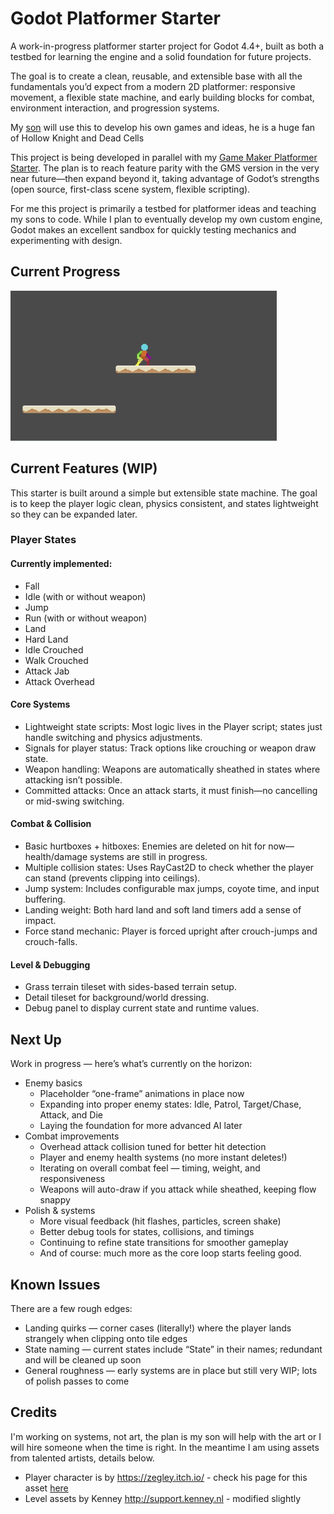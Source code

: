 # Godot Platformer Starter

A work-in-progress platformer starter project for Godot 4.4+, built as both a testbed for 
learning the engine and a solid foundation for future projects.

The goal is to create a clean, reusable, and extensible base with all the fundamentals 
you’d expect from a modern 2D platformer: responsive movement, a flexible state machine, 
and early building blocks for combat, environment interaction, and progression systems.

My [son](https://github.com/jackblackborough) will use this to develop his own games and ideas, 
he is a huge fan of Hollow Knight and Dead Cells

This project is being developed in parallel with my 
[Game Maker Platformer Starter](https://github.com/deanblackborough/gm-platformer). 
The plan is to reach feature parity with the GMS version in the very near future—then 
expand beyond it, taking advantage of Godot’s strengths (open source, first-class 
scene system, flexible scripting).

For me this project is primarily a testbed for platformer ideas and teaching my sons to 
code. While I plan to eventually develop my own custom engine, Godot makes an excellent 
sandbox for quickly testing mechanics and experimenting with design.

## Current Progress
![Gif of Progress](current-progress.gif "Current progress animation")

## Current Features (WIP)

This starter is built around a simple but extensible state machine. The goal is to 
keep the player logic clean, physics consistent, and states lightweight so they can be 
expanded later.

### Player States

#### Currently implemented:

- Fall
- Idle (with or without weapon)
- Jump
- Run (with or without weapon)
- Land
- Hard Land
- Idle Crouched
- Walk Crouched
- Attack Jab
- Attack Overhead

#### Core Systems

- Lightweight state scripts: Most logic lives in the Player script; states just handle 
switching and physics adjustments.
- Signals for player status: Track options like crouching or weapon draw state.
- Weapon handling: Weapons are automatically sheathed in states where attacking isn’t possible.
- Committed attacks: Once an attack starts, it must finish—no cancelling or mid-swing switching.

#### Combat & Collision

- Basic hurtboxes + hitboxes: Enemies are deleted on hit for now—health/damage systems are still in progress.
- Multiple collision states: Uses RayCast2D to check whether the player can stand (prevents clipping into ceilings).
- Jump system: Includes configurable max jumps, coyote time, and input buffering.
- Landing weight: Both hard land and soft land timers add a sense of impact.
- Force stand mechanic: Player is forced upright after crouch-jumps and crouch-falls.

#### Level & Debugging

- Grass terrain tileset with sides-based terrain setup.
- Detail tileset for background/world dressing.
- Debug panel to display current state and runtime values.

## Next Up

Work in progress — here’s what’s currently on the horizon:

- Enemy basics
	- Placeholder “one-frame” animations in place now
	- Expanding into proper enemy states: Idle, Patrol, Target/Chase, Attack, and Die
	- Laying the foundation for more advanced AI later
- Combat improvements
	- Overhead attack collision tuned for better hit detection
	- Player and enemy health systems (no more instant deletes!)
	- Iterating on overall combat feel — timing, weight, and responsiveness
	- Weapons will auto-draw if you attack while sheathed, keeping flow snappy
- Polish & systems
	- More visual feedback (hit flashes, particles, screen shake)
	- Better debug tools for states, collisions, and timings
	- Continuing to refine state transitions for smoother gameplay
	- And of course: much more as the core loop starts feeling good.
	
## Known Issues

There are a few rough edges:

- Landing quirks — corner cases (literally!) where the player lands strangely when 
clipping onto tile edges
- State naming — current states include “State” in their names; redundant and will 
be cleaned up soon
- General roughness — early systems are in place but still very WIP; 
lots of polish passes to come

## Credits

I'm working on systems, not art, the plan is my son will help with the art or 
I will hire someone when the time is right. In the meantime I am using assets from 
talented artists, details below.

- Player character is by https://zegley.itch.io/ - check his page for this asset [here](https://zegley.itch.io/2d-platformermetroidvania-asset-pack)
- Level assets by Kenney http://support.kenney.nl - modified slightly
